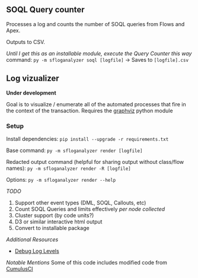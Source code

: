 ## SOQL Query counter

Processes a log and counts the number of SOQL queries from Flows and Apex.

Outputs to CSV.

_Until I get this as an installable module, execute the Query Counter this way_
command: `py -m sfloganalyzer soql [logfile]` -> Saves to `[logfile].csv`

## Log vizualizer

**Under development**

Goal is to visualize / enumerate all of the automated processes that fire in the context of the transaction.
Requires the [graphviz](https://graphviz.readthedocs.io/en/stable/manual.html) python module

### Setup

Install dependencies: `pip install --upgrade -r requirements.txt`

Base command: `py -m sfloganalyzer render [logfile]`

Redacted output command (helpful for sharing output without class/flow names):
`py -m sfloganalyzer render -R [logfile]`

Options:
`py -m sfloganalyzer render --help`

_TODO_

1. Support other event types (DML, SOQL, Callouts, etc)
2. Count SOQL Queries and limits effectively _per node collected_
3. Cluster support (by code units?)
4. D3 or similar interactive html output
5. Convert to installable package

_Additional Resources_

- [Debug Log Levels](https://help.salesforce.com/s/articleView?id=sf.code_setting_debug_log_levels.htm&type=5)

_Notable Mentions_
Some of this code includes modified code from [CumulusCI](https://github.com/SFDO-Tooling/CumulusCI)
